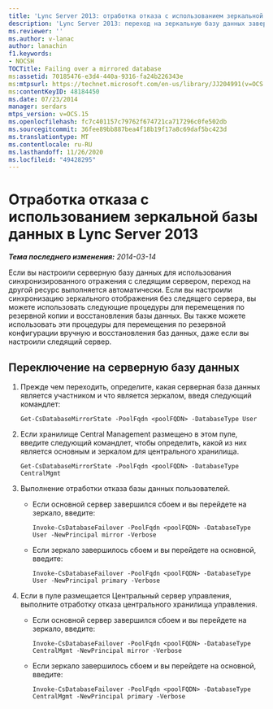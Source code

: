 ```yaml
---
title: 'Lync Server 2013: отработка отказа с использованием зеркальной базы данных'
description: 'Lync Server 2013: переход на зеркальную базу данных завершается сбоем.'
ms.reviewer: ''
ms.author: v-lanac
author: lanachin
f1.keywords:
- NOCSH
TOCTitle: Failing over a mirrored database
ms:assetid: 70185476-e3d4-440a-9316-fa24b226343e
ms:mtpsurl: https://technet.microsoft.com/en-us/library/JJ204991(v=OCS.15)
ms:contentKeyID: 48184450
ms.date: 07/23/2014
manager: serdars
mtps_version: v=OCS.15
ms.openlocfilehash: fc7c401157c79762f674721ca717296c0fe502db
ms.sourcegitcommit: 36fee89bb887bea4f18b19f17a8c69daf5bc423d
ms.translationtype: MT
ms.contentlocale: ru-RU
ms.lasthandoff: 11/26/2020
ms.locfileid: "49428295"
---
```

# <a name="failing-over-a-mirrored-database-in-lync-server-2013"></a>Отработка отказа с использованием зеркальной базы данных в Lync Server 2013

<div data-xmlns="http://www.w3.org/1999/xhtml">

<div class="topic" data-xmlns="http://www.w3.org/1999/xhtml" data-msxsl="urn:schemas-microsoft-com:xslt" data-cs="https://msdn.microsoft.com/">

<div data-asp="https://msdn2.microsoft.com/asp">



</div>

<div id="mainSection">

<div id="mainBody">

<span> </span>

_**Тема последнего изменения:** 2014-03-14_

Если вы настроили серверную базу данных для использования синхронизированного отражения с следящим сервером, переход на другой ресурс выполняется автоматически. Если вы настроили синхронизацию зеркального отображения без следящего сервера, вы можете использовать следующие процедуры для перемещения по резервной копии и восстановления базы данных. Вы также можете использовать эти процедуры для перемещения по резервной конфигурации вручную и восстановления баз данных, даже если вы настроили следящий сервер.

<div>

## <a name="to-fail-over-your-back-end-database"></a>Переключение на серверную базу данных

1.  Прежде чем переходить, определите, какая серверная база данных является участником и что является зеркалом, введя следующий командлет:
    
        Get-CsDatabaseMirrorState -PoolFqdn <poolFQDN> -DatabaseType User

2.  Если хранилище Central Management размещено в этом пуле, введите следующий командлет, чтобы определить, какой из них является основным и зеркалом для центрального хранилища.
    
        Get-CsDatabaseMirrorState -PoolFqdn <poolFQDN> -DatabaseType CentralMgmt

3.  Выполнение отработки отказа базы данных пользователей.
    
      - Если основной сервер завершился сбоем и вы перейдете на зеркало, введите:
        
            Invoke-CsDatabaseFailover -PoolFqdn <poolFQDN> -DatabaseType User -NewPrincipal mirror -Verbose
    
      - Если зеркало завершилось сбоем и вы перейдете на основной, введите:
        
            Invoke-CsDatabaseFailover -PoolFqdn <poolFQDN> -DatabaseType User -NewPrincipal primary -Verbose

4.  Если в пуле размещается Центральный сервер управления, выполните отработку отказа центрального хранилища управления.
    
      - Если основной сервер завершился сбоем и вы перейдете на зеркало, введите:
        
            Invoke-CsDatabaseFailover -PoolFqdn <poolFQDN> -DatabaseType CentralMgmt -NewPrincipal mirror -Verbose
    
      - Если зеркало завершилось сбоем и вы перейдете на основной, введите:
        
            Invoke-CsDatabaseFailover -PoolFqdn <poolFQDN> -DatabaseType CentralMgmt -NewPrincipal primary -Verbose

</div>

</div>

<span> </span>

</div>

</div>

</div>


